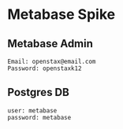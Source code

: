 # Metabase Spike 

## Metabase Admin 

```
Email: openstax@email.com
Password: openstaxk12
```

## Postgres DB

```
user: metabase
password: metabase
```
